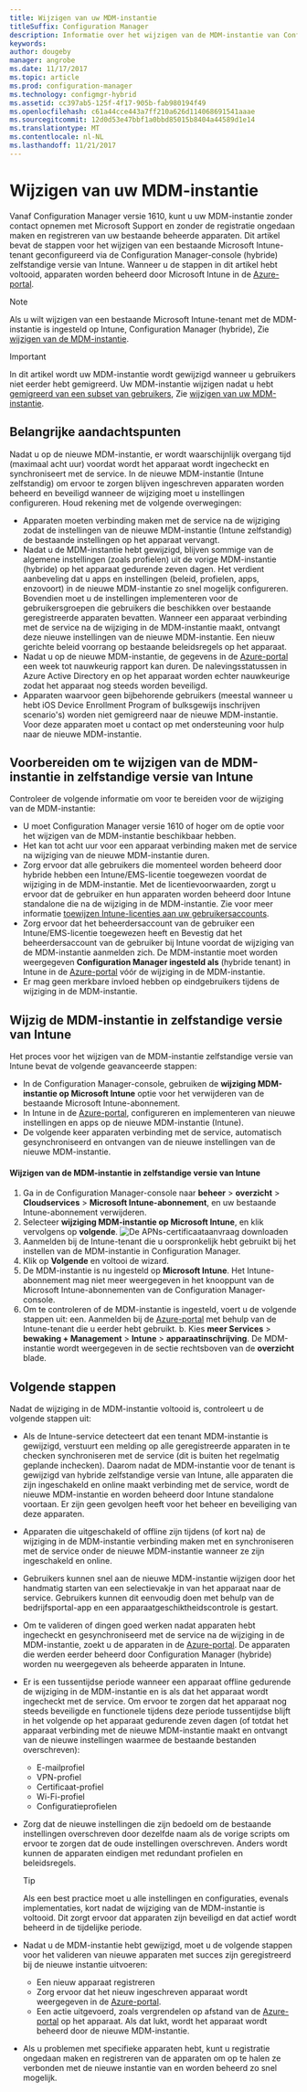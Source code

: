 ```yaml
---
title: Wijzigen van uw MDM-instantie
titleSuffix: Configuration Manager
description: Informatie over het wijzigen van de MDM-instantie van Configuration Manager (hybride) zelfstandige versie van Intune
keywords: 
author: dougeby
manager: angrobe
ms.date: 11/17/2017
ms.topic: article
ms.prod: configuration-manager
ms.technology: configmgr-hybrid
ms.assetid: cc397ab5-125f-4f17-905b-fab980194f49
ms.openlocfilehash: c61a44cce443a7ff210a626d114068691541aaae
ms.sourcegitcommit: 12d0d53e47bbf1a0bbd85015b8404a44589d1e14
ms.translationtype: MT
ms.contentlocale: nl-NL
ms.lasthandoff: 11/21/2017
---
```

# <a name="change-your-mdm-authority"></a>Wijzigen van uw MDM-instantie
Vanaf Configuration Manager versie 1610, kunt u uw MDM-instantie zonder contact opnemen met Microsoft Support en zonder de registratie ongedaan maken en registreren van uw bestaande beheerde apparaten. Dit artikel bevat de stappen voor het wijzigen van een bestaande Microsoft Intune-tenant geconfigureerd via de Configuration Manager-console (hybride) zelfstandige versie van Intune. Wanneer u de stappen in dit artikel hebt voltooid, apparaten worden beheerd door Microsoft Intune in de [Azure-portal](https://portal.azure.com). 

> [!Note]    
> Als u wilt wijzigen van een bestaande Microsoft Intune-tenant met de MDM-instantie is ingesteld op Intune, Configuration Manager (hybride), Zie [wijzigen van de MDM-instantie](https://docs.microsoft.com/intune-classic/deploy-use/change-mdm-authority).

> [!Important]    
> In dit artikel wordt uw MDM-instantie wordt gewijzigd wanneer u gebruikers niet eerder hebt gemigreerd. Uw MDM-instantie wijzigen nadat u hebt [gemigreerd van een subset van gebruikers](migrate-hybridmdm-to-intunesa.md), Zie [wijzigen van uw MDM-instantie](migrate-change-mdm-authority.md).

## <a name="key-considerations"></a>Belangrijke aandachtspunten
Nadat u op de nieuwe MDM-instantie, er wordt waarschijnlijk overgang tijd (maximaal acht uur) voordat wordt het apparaat wordt ingecheckt en synchroniseert met de service. In de nieuwe MDM-instantie (Intune zelfstandig) om ervoor te zorgen blijven ingeschreven apparaten worden beheerd en beveiligd wanneer de wijziging moet u instellingen configureren. Houd rekening met de volgende overwegingen:
- Apparaten moeten verbinding maken met de service na de wijziging zodat de instellingen van de nieuwe MDM-instantie (Intune zelfstandig) de bestaande instellingen op het apparaat vervangt.
- Nadat u de MDM-instantie hebt gewijzigd, blijven sommige van de algemene instellingen (zoals profielen) uit de vorige MDM-instantie (hybride) op het apparaat gedurende zeven dagen. Het verdient aanbeveling dat u apps en instellingen (beleid, profielen, apps, enzovoort) in de nieuwe MDM-instantie zo snel mogelijk configureren. Bovendien moet u de instellingen implementeren voor de gebruikersgroepen die gebruikers die beschikken over bestaande geregistreerde apparaten bevatten. Wanneer een apparaat verbinding met de service na de wijziging in de MDM-instantie maakt, ontvangt deze nieuwe instellingen van de nieuwe MDM-instantie. Een nieuw gerichte beleid voorrang op bestaande beleidsregels op het apparaat.
- Nadat u op de nieuwe MDM-instantie, de gegevens in de [Azure-portal](https://portal.azure.com) een week tot nauwkeurig rapport kan duren. De nalevingsstatussen in Azure Active Directory en op het apparaat worden echter nauwkeurige zodat het apparaat nog steeds worden beveiligd.
- Apparaten waarvoor geen bijbehorende gebruikers (meestal wanneer u hebt iOS Device Enrollment Program of bulksgewijs inschrijven scenario's) worden niet gemigreerd naar de nieuwe MDM-instantie. Voor deze apparaten moet u contact op met ondersteuning voor hulp naar de nieuwe MDM-instantie.

## <a name="prepare-to-change-the-mdm-authority-to-intune-standalone"></a>Voorbereiden om te wijzigen van de MDM-instantie in zelfstandige versie van Intune
Controleer de volgende informatie om voor te bereiden voor de wijziging van de MDM-instantie:
- U moet Configuration Manager versie 1610 of hoger om de optie voor het wijzigen van de MDM-instantie beschikbaar hebben.
- Het kan tot acht uur voor een apparaat verbinding maken met de service na wijziging van de nieuwe MDM-instantie duren.
- Zorg ervoor dat alle gebruikers die momenteel worden beheerd door hybride hebben een Intune/EMS-licentie toegewezen voordat de wijziging in de MDM-instantie. Met de licentievoorwaarden, zorgt u ervoor dat de gebruiker en hun apparaten worden beheerd door Intune standalone die na de wijziging in de MDM-instantie. Zie voor meer informatie [toewijzen Intune-licenties aan uw gebruikersaccounts](https://docs.microsoft.com/intune/get-started/start-with-a-paid-subscription-to-microsoft-intune-step-4).
- Zorg ervoor dat het beheerdersaccount van de gebruiker een Intune/EMS-licentie toegewezen heeft en Bevestig dat het beheerdersaccount van de gebruiker bij Intune voordat de wijziging van de MDM-instantie aanmelden zich. De MDM-instantie moet worden weergegeven **Configuration Manager ingesteld als** (hybride tenant) in Intune in de [Azure-portal](https://portal.azure.com) vóór de wijziging in de MDM-instantie.
- Er mag geen merkbare invloed hebben op eindgebruikers tijdens de wijziging in de MDM-instantie. 

## <a name="change-the-mdm-authority-to-intune-standalone"></a>Wijzig de MDM-instantie in zelfstandige versie van Intune
Het proces voor het wijzigen van de MDM-instantie zelfstandige versie van Intune bevat de volgende geavanceerde stappen:  
- In de Configuration Manager-console, gebruiken de **wijziging MDM-instantie op Microsoft Intune** optie voor het verwijderen van de bestaande Microsoft Intune-abonnement.
- In Intune in de [Azure-portal](https://portal.azure.com), configureren en implementeren van nieuwe instellingen en apps op de nieuwe MDM-instantie (Intune).
- De volgende keer apparaten verbinding met de service, automatisch gesynchroniseerd en ontvangen van de nieuwe instellingen van de nieuwe MDM-instantie.

#### <a name="to-change-the-mdm-authority-to-intune-standalone"></a>Wijzigen van de MDM-instantie in zelfstandige versie van Intune
1. Ga in de Configuration Manager-console naar **beheer** &gt; **overzicht** &gt; **Cloudservices** &gt; **Microsoft Intune-abonnement**, en uw bestaande Intune-abonnement verwijderen.
2. Selecteer **wijziging MDM-instantie op Microsoft Intune**, en klik vervolgens op **volgende**.
   ![De APNs-certificaataanvraag downloaden](./media/mdm-change-delete-subscription.png)
3. Aanmelden bij de Intune-tenant die u oorspronkelijk hebt gebruikt bij het instellen van de MDM-instantie in Configuration Manager.
4. Klik op **Volgende** en voltooi de wizard.
5. De MDM-instantie is nu ingesteld op **Microsoft Intune**. Het Intune-abonnement mag niet meer weergegeven in het knooppunt van de Microsoft Intune-abonnementen van de Configuration Manager-console. 
6. Om te controleren of de MDM-instantie is ingesteld, voert u de volgende stappen uit: een. Aanmelden bij de [Azure-portal](https://portal.azure.com) met behulp van de Intune-tenant die u eerder hebt gebruikt. 
    b. Kies **meer Services** > **bewaking + Management** > **Intune** > **apparaatinschrijving**. De MDM-instantie wordt weergegeven in de sectie rechtsboven van de **overzicht** blade. 

## <a name="next-steps"></a>Volgende stappen
Nadat de wijziging in de MDM-instantie voltooid is, controleert u de volgende stappen uit:
- Als de Intune-service detecteert dat een tenant MDM-instantie is gewijzigd, verstuurt een melding op alle geregistreerde apparaten in te checken synchroniseren met de service (dit is buiten het regelmatig geplande inchecken). Daarom nadat de MDM-instantie voor de tenant is gewijzigd van hybride zelfstandige versie van Intune, alle apparaten die zijn ingeschakeld en online maakt verbinding met de service, wordt de nieuwe MDM-instantie en worden beheerd door Intune standalone voortaan. Er zijn geen gevolgen heeft voor het beheer en beveiliging van deze apparaten.
- Apparaten die uitgeschakeld of offline zijn tijdens (of kort na) de wijziging in de MDM-instantie verbinding maken met en synchroniseren met de service onder de nieuwe MDM-instantie wanneer ze zijn ingeschakeld en online.  
- Gebruikers kunnen snel aan de nieuwe MDM-instantie wijzigen door het handmatig starten van een selectievakje in van het apparaat naar de service. Gebruikers kunnen dit eenvoudig doen met behulp van de bedrijfsportal-app en een apparaatgeschiktheidscontrole is gestart.
- Om te valideren of dingen goed werken nadat apparaten hebt ingecheckt en gesynchroniseerd met de service na de wijziging in de MDM-instantie, zoekt u de apparaten in de [Azure-portal](https://portal.azure.com). De apparaten die werden eerder beheerd door Configuration Manager (hybride) worden nu weergegeven als beheerde apparaten in Intune.    
- Er is een tussentijdse periode wanneer een apparaat offline gedurende de wijziging in de MDM-instantie en is als dat het apparaat wordt ingecheckt met de service. Om ervoor te zorgen dat het apparaat nog steeds beveiligde en functionele tijdens deze periode tussentijdse blijft in het volgende op het apparaat gedurende zeven dagen (of totdat het apparaat verbinding met de nieuwe MDM-instantie maakt en ontvangt van de nieuwe instellingen waarmee de bestaande bestanden overschreven):
    - E-mailprofiel
    - VPN-profiel
    - Certificaat-profiel
    - Wi-Fi-profiel
    - Configuratieprofielen
- Zorg dat de nieuwe instellingen die zijn bedoeld om de bestaande instellingen overschreven door dezelfde naam als de vorige scripts om ervoor te zorgen dat de oude instellingen overschreven. Anders wordt kunnen de apparaten eindigen met redundant profielen en beleidsregels.    

  > [!TIP]   
  > Als een best practice moet u alle instellingen en configuraties, evenals implementaties, kort nadat de wijziging van de MDM-instantie is voltooid. Dit zorgt ervoor dat apparaten zijn beveiligd en dat actief wordt beheerd in de tijdelijke periode.   
-  Nadat u de MDM-instantie hebt gewijzigd, moet u de volgende stappen voor het valideren van nieuwe apparaten met succes zijn geregistreerd bij de nieuwe instantie uitvoeren:   
    - Een nieuw apparaat registreren
    - Zorg ervoor dat het nieuw ingeschreven apparaat wordt weergegeven in de [Azure-portal](https://portal.azure.com).
    - Een actie uitgevoerd, zoals vergrendelen op afstand van de [Azure-portal](https://portal.azure.com) op het apparaat. Als dat lukt, wordt het apparaat wordt beheerd door de nieuwe MDM-instantie.
- Als u problemen met specifieke apparaten hebt, kunt u registratie ongedaan maken en registreren van de apparaten om op te halen ze verbonden met de nieuwe instantie van en worden beheerd zo snel mogelijk.